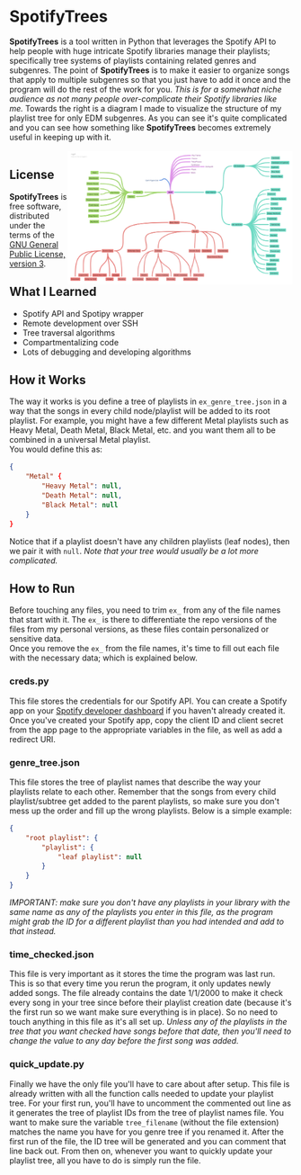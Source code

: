 # SpotifyTrees
**SpotifyTrees** is a tool written in Python that leverages the Spotify API to help people with huge intricate Spotify libraries manage their playlists; specifically tree systems of playlists containing related genres and subgenres. The point of **SpotifyTrees** is to make it easier to organize songs that apply to multiple subgenres so that you just have to add it once and the program will do the rest of the work for you.
_This is for a somewhat niche audience as not many people over-complicate their Spotify libraries like me._
Towards the right is a diagram I made to visualize the structure of my playlist tree for only EDM subgenres. As you can see it's quite complicated and you can see how something like **SpotifyTrees** becomes extremely useful in keeping up with it.<br><br>
<img align="right" src="https://github.com/GeorgeD88/SpotifyTrees/blob/main/edm_genre_map.png" alt="Genre Map" width="400">
## License
**SpotifyTrees** is free software, distributed under the terms of the [GNU General Public License, version 3](https://www.gnu.org/licenses/gpl-3.0.html).
## What I Learned
* Spotify API and Spotipy wrapper
* Remote development over SSH
* Tree traversal algorithms
* Compartmentalizing code
* Lots of debugging and developing algorithms
## How it Works
The way it works is you define a tree of playlists in `ex_genre_tree.json` in a way that the songs in every child node/playlist will be added to its root playlist. For example, you might have a few different Metal playlists such as Heavy Metal, Death Metal, Black Metal, etc. and you want them all to be combined in a universal Metal playlist.<br>
You would define this as:
```json
{
    "Metal" {
        "Heavy Metal": null,
        "Death Metal": null,
        "Black Metal": null
    }
}
```
Notice that if a playlist doesn't have any children playlists (leaf nodes), then we pair it with `null`.
_Note that your tree would usually be a lot more complicated._
## How to Run
Before touching any files, you need to trim `ex_` from any of the file names that start with it. The `ex_` is there to differentiate the repo versions of the files from my personal versions, as these files contain personalized or sensitive data.<br>
Once you remove the `ex_` from the file names, it's time to fill out each file with the necessary data; which is explained below.<br>
### creds.py
This file stores the credentials for our Spotify API. You can create a Spotify app on your [Spotify developer dashboard](https://developer.spotify.com/dashboard/applications) if you haven't already created it. Once you've created your Spotify app, copy the client ID and client secret from the app page to the appropriate variables in the file, as well as add a redirect URI.
### genre_tree.json
This file stores the tree of playlist names that describe the way your playlists relate to each other. Remember that the songs from every child playlist/subtree get added to the parent playlists, so make sure you don't mess up the order and fill up the wrong playlists. Below is a simple example:
```json
{
    "root playlist": {
        "playlist": {
            "leaf playlist": null
        }
    }
}
```
_IMPORTANT: make sure you don't have any playlists in your library with the same name as any of the playlists you enter in this file, as the program might grab the ID for a different playlist than you had intended and add to that instead._
### time_checked.json
This file is very important as it stores the time the program was last run. This is so that every time you rerun the program, it only updates newly added songs. The file already contains the date 1/1/2000 to make it check every song in your tree since before their playlist creation date (because it's the first run so we want make sure everything is in place). So no need to touch anything in this file as it's all set up. _Unless any of the playlists in the tree that you want checked have songs before that date, then you'll need to change the value to any day before the first song was added._
### quick_update.py
Finally we have the only file you'll have to care about after setup. This file is already written with all the function calls needed to update your playlist tree. For your first run, you'll have to uncomment the commented out line as it generates the tree of playlist IDs from the tree of playlist names file. You want to make sure the variable `tree_filename` (without the file extension) matches the name you have for you genre tree if you renamed it. After the first run of the file, the ID tree will be generated and you can comment that line back out. From then on, whenever you want to quickly update your playlist tree, all you have to do is simply run the file.